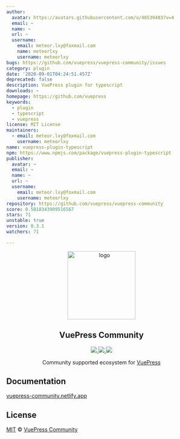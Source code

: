 ```yaml
---
author:
  avatar: https://avatars.githubusercontent.com/u/48539483?v=4
  email: ~
  name: ~
  url: ~
  username:
    email: meteor.lxy@foxmail.com
    name: meteorlxy
    username: meteorlxy
bugs: https://github.com/vuepress/vuepress-community/issues
category: plugin
date: '2020-09-01T04:24:51.457Z'
deprecated: false
description: VuePress plugin for typescript
downloads: ~
homepage: https://github.com/vuepress
keywords:
  - plugin
  - typescript
  - vuepress
license: MIT License
maintainers:
  - email: meteor.lxy@foxmail.com
    username: meteorlxy
name: vuepress-plugin-typescript
npm: https://www.npmjs.com/package/vuepress-plugin-typescript
publisher:
  avatar: ~
  email: ~
  name: ~
  url: ~
  username:
    email: meteor.lxy@foxmail.com
    username: meteorlxy
repository: https://github.com/vuepress/vuepress-community
score: 0.5018343909516567
stars: 71
unstable: true
version: 0.3.1
watchers: 71

---
```


<p align="center">
  <a href="https://vuepress-community.netlify.app/" target="_blank">
    <img width="180" src="https://raw.githubusercontent.com/vuepress/vuepress-community/main/packages/docs/src/.vuepress/public/logo/600x600.png" alt="logo">
  </a>
</p>

<h2 align="center">
  VuePress Community
</h2>

<p align="center">
  <a href="https://github.com/vuepress/vuepress-community/actions?query=workflow%3Acheck" target="_blank">
    <img src="https://github.com/vuepress/vuepress-community/workflows/check/badge.svg">
  </a>

  <a href="https://github.com/vuepress/vuepress-community/commits" target="_blank">
    <img src="https://badgen.net/github/last-commit/vuepress/vuepress-community/main?icon=github">
  </a>
  
  <a href="https://github.com/vuepress/vuepress-community/blob/main/LICENSE" target="_blank">
    <img src="https://badgen.net/github/license/vuepress/vuepress-community">
  </a>
</p>

<p align="center">
  Community supported ecosystem for <a href="https://github.com/vuejs/vuepress" target="_blank">VuePress</a>
</p>

## Documentation

[vuepress-community.netlify.app](https://vuepress-community.netlify.app)

## License

[MIT](https://github.com/vuepress/vuepress-community/blob/main/LICENSE) &copy; [VuePress Community](https://github.com/vuepress)
